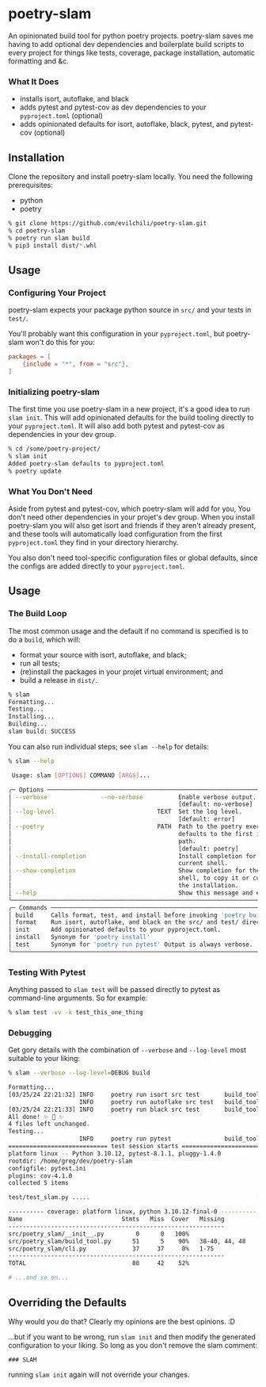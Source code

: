 # poetry-slam

An opinionated build tool for python poetry projects. poetry-slam saves me having to add optional dev dependencies and boilerplate build scripts to every project for things like tests, coverage, package installation, automatic formatting and &amp;c.

### What It Does
* installs isort, autoflake, and black
* adds pytest and pytest-cov as dev dependencies to your `pyproject.toml` (optional)
* adds opinionated defaults for isort, autoflake, black, pytest, and pytest-cov (optional)


## Installation

Clone the repository and install poetry-slam locally. You need the following prerequisites:

* python
* poetry


```bash
% git clone https://github.com/evilchili/poetry-slam.git
% cd poetry-slam
% poetry run slam build
% pip3 install dist/*.whl
```

## Usage

### Configuring Your Project

poetry-slam expects your package python source in `src/` and your tests in `test/`. 

You'll probably want this configuration in your `pyproject.toml`, but poetry-slam won't do this for you:

```toml
packages = [
    {include = "*", from = "src"},
]
```

### Initializing poetry-slam

The first time you use poetry-slam in a new project, it's a good idea to run `slam init`. This will add opinionated defaults for the build tooling directly to your `pyproject.toml`. It will also add both pytest and pytest-cov as dependencies in your dev group.

```bash
% cd /some/poetry-project/
% slam init
Added poetry-slam defaults to pyproject.toml
% poetry update
```

### What You Don't Need

Aside from pytest and pytest-cov, which poetry-slam will add for you, You don't need other dependencies in your projet's dev group. When you install poetry-slam you will also get isort and friends if they aren't already present, and these tools will automatically load configuration from the first `pyproject.toml` they find in your directory hierarchy.

You also don't need tool-specific configuration files or global defaults, since the configs are added directly to your `pyproject.toml`.


## Usage

### The Build Loop

The most common usage and the default if no command is specified is to do a `build`, which will:

* format your source with isort, autoflake, and black;
* run all tests;
* (re)install the packages in your projet virtual environment; and 
* build a release in `dist/`.

```bash
% slam
Formatting...
Testing...
Installing...
Building...
slam build: SUCCESS
```

You can also run individual steps; see `slam --help` for details:

```bash
% slam --help

 Usage: slam [OPTIONS] COMMAND [ARGS]...

╭─ Options ──────────────────────────────────────────────────────────────────────╮
│ --verbose               --no-verbose          Enable verbose output.           │
│                                               [default: no-verbose]            │
│ --log-level                             TEXT  Set the log level.               │
│                                               [default: error]                 │
│ --poetry                                PATH  Path to the poetry executable;   │
│                                               defaults to the first in your    │
│                                               path.                            │
│                                               [default: poetry]                │
│ --install-completion                          Install completion for the       │
│                                               current shell.                   │
│ --show-completion                             Show completion for the current  │
│                                               shell, to copy it or customize   │
│                                               the installation.                │
│ --help                                        Show this message and exit.      │
╰────────────────────────────────────────────────────────────────────────────────╯
╭─ Commands ─────────────────────────────────────────────────────────────────────╮
│ build     Calls format, test, and install before invoking 'poetry build'.      │
│ format    Run isort, autoflake, and black on the src/ and test/ directories.   │
│ init      Add opinionated defaults to your pyproject.toml.                     │
│ install   Synonym for 'poetry install'                                         │
│ test      Synonym for 'poetry run pytest' Output is always verbose.            │
╰────────────────────────────────────────────────────────────────────────────────╯

```

### Testing With Pytest

Anything passed to `slam test` will be passed directly to pytest as command-line arguments. So for example:

```bash
% slam test -vv -k test_this_one_thing
```


### Debugging

Get gory details with the combination of `--verbose` and `--log-level` most suitable to your liking:

```bash
% slam --verbose --log-level=DEBUG build

Formatting...
[03/25/24 22:21:32] INFO     poetry run isort src test       build_tool.py:29
                    INFO     poetry run autoflake src test   build_tool.py:29
[03/25/24 22:21:33] INFO     poetry run black src test       build_tool.py:29
All done! ✨ 🍰 ✨
4 files left unchanged.
Testing...
                    INFO     poetry run pytest               build_tool.py:29
============================ test session starts =============================
platform linux -- Python 3.10.12, pytest-8.1.1, pluggy-1.4.0
rootdir: /home/greg/dev/poetry-slam
configfile: pytest.ini
plugins: cov-4.1.0
collected 5 items

test/test_slam.py .....                                               [100%]

---------- coverage: platform linux, python 3.10.12-final-0 ----------
Name                            Stmts   Miss  Cover   Missing
-------------------------------------------------------------
src/poetry_slam/__init__.py         0      0   100%
src/poetry_slam/build_tool.py      51      5    90%   38-40, 44, 48
src/poetry_slam/cli.py             37     37     0%   1-75
-------------------------------------------------------------
TOTAL                              88     42    52%

# ...and so on...
```

## Overriding the Defaults

Why would you do that? Clearly my opinions are the best opinions. :D

...but if you want to be wrong, run `slam init` and then modify the generated configuration to your liking. So long as you don't remove the slam comment:

```
### SLAM
```

running `slam init` again will not override your changes.
